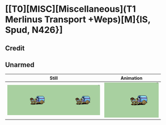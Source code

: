 # [\[T0\]\[MISC\]\[Miscellaneous\]\(T1 Merlinus Transport +Weps\)\[M\]{IS, Spud, N426}]

## Credit


	
## Unarmed

| Still | Animation |
| :---: | :-------: |
| ![Unarmed still](./Unarmed_000.png) | ![Unarmed animation](./Unarmed.gif) |
